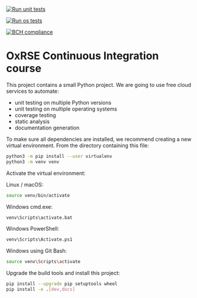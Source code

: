 [![Run unit tests](https://github.com/jarw2/software-engineering-ci/actions/workflows/unit-tests.yml/badge.svg)](https://github.com/jarw2/software-engineering-ci/actions/workflows/unit-tests.yml)

[![Run os tests](https://github.com/jarw2/software-engineering-ci/actions/workflows/os-tests.yml/badge.svg)](https://github.com/jarw2/software-engineering-ci/actions/workflows/os-tests.yml)

[![BCH compliance](https://bettercodehub.com/edge/badge/jarw2/software-engineering-ci?branch=main)](https://bettercodehub.com/)

# OxRSE Continuous Integration course

This project contains a small Python project. We are going to use free cloud services to automate:

- unit testing on multiple Python versions
- unit testing on multiple operating systems
- coverage testing
- static analysis
- documentation generation

To make sure all dependencies are installed, we recommend creating a new virtual environment.
From the directory containing this file:

```bash
python3 -m pip install --user virtualenv
python3 -m venv venv
```

Activate the virtual environment:

Linux / macOS:
```bash
source venv/bin/activate
```

Windows cmd.exe:
```bash
venv\Scripts\activate.bat
```

Windows PowerShell:
```bash
venv\Scripts\Activate.ps1
```

Windows using Git Bash:
```bash
source venv\Scripts\activate
```

Upgrade the build tools and install this project:

```bash
pip install --upgrade pip setuptools wheel
pip install -e .[dev,docs]
```
